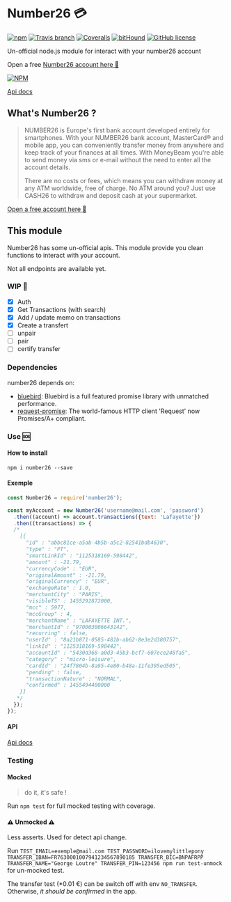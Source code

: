 # Number26 :credit_card:

[![npm](https://img.shields.io/npm/v/number26.svg?maxAge=2592000?style=plastic)](https://www.npmjs.com/package/number26) [![Travis branch](https://img.shields.io/travis/PierrickP/number26/master.svg?maxAge=2592000)](https://travis-ci.org/PierrickP/number26) [![Coveralls](https://img.shields.io/coveralls/jekyll/jekyll.svg?maxAge=2592000)](https://coveralls.io/github/PierrickP/number26) [![bitHound](https://img.shields.io/bithound/dependencies/github/PierrickP/number26.svg?maxAge=2592000)](https://www.bithound.io/github/PierrickP/number26) [![GitHub license](https://img.shields.io/badge/license-MIT-blue.svg)](https://raw.githubusercontent.com/PierrickP/number26/develop/LICENSE.md)

Un-official node.js module for interact with your number26 account

Open a free [Number26 account here :gift:](https://my.number26.de/?uc=MZMEF)

[![NPM](https://nodei.co/npm/number26.png)](https://nodei.co/npm/number26/)

[Api docs](http://pierrickpaul.fr/number26/)

## What's Number26 ?

> NUMBER26 is Europe's first bank account developed entirely for smartphones. With your NUMBER26 bank account, MasterCard® and mobile app, you can conveniently transfer money from anywhere and keep track of your finances at all times. With MoneyBeam you're able to send money via sms or e-mail without the need to enter all the account details.
>
> There are no costs or fees, which means you can withdraw money at any ATM worldwide, free of charge. No ATM around you? Just use CASH26 to withdraw and deposit cash at your supermarket.

[Open a free account here :gift:](https://my.number26.de/?uc=MZMEF)

## This module

Number26 has some un-official apis.
This module provide you clean functions to interact with your account.

Not all endpoints are available yet.

### WIP :construction:

+ [x] Auth
+ [x] Get Transactions (with search)
+ [x] Add / update memo on transactions
+ [x] Create a transfert
+ [ ] unpair
+ [ ] pair
+ [ ] certify transfer

### Dependencies

number26 depends on:

+ [bluebird](https://www.npmjs.com/package/bluebird): Bluebird is a full featured promise library with unmatched performance.
+ [request-promise](https://www.npmjs.com/package/request-promise): The world-famous HTTP client 'Request' now Promises/A+ compliant.

### Use :sos:

#### How to install

`npm i number26 --save`

#### Exemple

```JavaScript
const Number26 = require('number26');

const myAccount = new Number26('username@mail.com', 'password')
  .then((account) => account.transactions({text: 'Lafayette'})
  .then((transactions) => {
  /*
    [{
      "id" : "abbc81ce-a5ab-4b5b-a5c2-82541bdb4630",
      "type" : "PT",
      "smartLinkId" : "1125318169-598442",
      "amount" : -21.79,
      "currencyCode" : "EUR",
      "originalAmount" : -21.79,
      "originalCurrency" : "EUR",
      "exchangeRate" : 1.0,
      "merchantCity" : "PARIS",
      "visibleTS" : 1455292872000,
      "mcc" : 5977,
      "mccGroup" : 4,
      "merchantName" : "LAFAYETTE INT.",
      "merchantId" : "970003006643142",
      "recurring" : false,
      "userId" : "8a21b871-0585-481b-ab62-8e3e2d380757",
      "linkId" : "1125318169-598442",
      "accountId" : "5430d368-a0d3-45b3-bcf7-607ece248fa5",
      "category" : "micro-leisure",
      "cardId" : "24f7804b-8a95-4e80-b48a-11fe395ed505",
      "pending" : false,
      "transactionNature" : "NORMAL",
      "confirmed" : 1455494400000
    }]
   */
  });
});
```

#### API

[Api docs](http://pierrickpaul.fr/number26/)

### Testing

#### Mocked

> do it, it's safe !

Run `npm test` for full mocked testing with coverage.

#### :warning: Unmocked :warning:

Less asserts. Used for detect api change.

Run `TEST_EMAIL=exemple@mail.com TEST_PASSWORD=ilovemylittlepony TRANSFER_IBAN=FR7630001007941234567890185 TRANSFER_BIC=BNPAFRPP TRANSFER_NAME="George Loutre" TRANSFER_PIN=123456 npm run test-unmock` for un-mocked test.

The transfer test (*0.01 €) can be switch off with env `NO_TRANSFER`.
Otherwise, *it should be confirmed* in the app.

